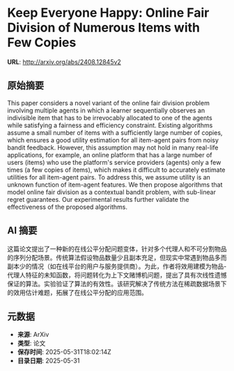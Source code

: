 # Keep Everyone Happy: Online Fair Division of Numerous Items with Few Copies

**URL**: http://arxiv.org/abs/2408.12845v2

## 原始摘要

This paper considers a novel variant of the online fair division problem
involving multiple agents in which a learner sequentially observes an
indivisible item that has to be irrevocably allocated to one of the agents
while satisfying a fairness and efficiency constraint. Existing algorithms
assume a small number of items with a sufficiently large number of copies,
which ensures a good utility estimation for all item-agent pairs from noisy
bandit feedback. However, this assumption may not hold in many real-life
applications, for example, an online platform that has a large number of users
(items) who use the platform's service providers (agents) only a few times (a
few copies of items), which makes it difficult to accurately estimate utilities
for all item-agent pairs. To address this, we assume utility is an unknown
function of item-agent features. We then propose algorithms that model online
fair division as a contextual bandit problem, with sub-linear regret
guarantees. Our experimental results further validate the effectiveness of the
proposed algorithms.


## AI 摘要

这篇论文提出了一种新的在线公平分配问题变体，针对多个代理人和不可分割物品的序列分配场景。传统算法假设物品数量少且副本充足，但现实中常遇到物品多而副本少的情况（如在线平台的用户与服务提供商）。为此，作者将效用建模为物品-代理人特征的未知函数，将问题转化为上下文赌博机问题，提出了具有次线性遗憾保证的算法。实验验证了算法的有效性。该研究解决了传统方法在稀疏数据场景下的效用估计难题，拓展了在线公平分配的应用范围。

## 元数据

- **来源**: ArXiv
- **类型**: 论文
- **保存时间**: 2025-05-31T18:02:14Z
- **目录日期**: 2025-05-31
